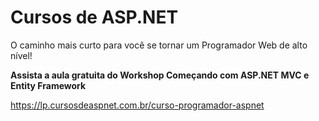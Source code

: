 # Cursos de ASP.NET

O caminho mais curto para você se tornar um Programador Web de alto nível!

**Assista a aula gratuita do Workshop Começando com ASP.NET MVC e Entity Framework**

<https://lp.cursosdeaspnet.com.br/curso-programador-aspnet>
